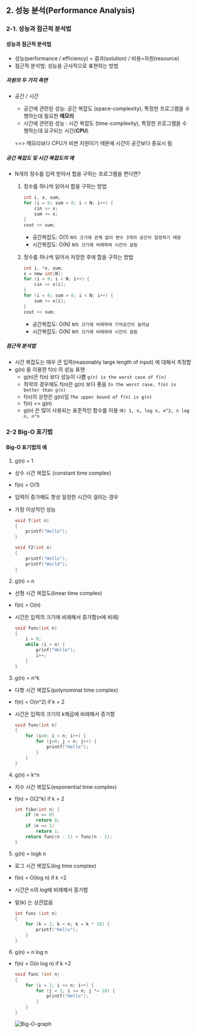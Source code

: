 ## 2. 성능 분석(Performance Analysis)

### 2-1. 성능과 점근적 분석법



#### 성능과 점근적 분석법

- 성능(performance / efficiency) = 결과(solution) / 비용=자원(resource)
- 점근적 분석법: 성능을 근사적으로 표현하는 방법



##### 자원의 두 가지 측면

- 공간 / 시간

  - 공간에 관련된 성능: 공간 복잡도 (space-complexity), 특정한 프로그램을 수행하는데 필요한 **메모리**
  - 시간에 관련된 성능 : 시간 복잡도 (time-complexity), 특정한 프로그램을 수행하는데 요구되는 시간(**CPU**)

  ==> 메모리보다 CPU가 비싼 자원이기 때문에 시간이 공간보다 중요시 됨



##### 공간 복잡도 및 시간 복잡도의 예

- N개의 정수를 입력 받아서 합을 구하는 프로그램을 짠다면?

  1. 정수를 하나씩 읽어서 합을 구하는 방법

     ```c
     int i, x, sum;
     for (i = 0; sum = 0; i < N; i++) {
         cin >> x;
         sum += x;
     }
     cout << sum;
     ```

     - 공간복잡도: O(1) `N의 크기에 관계 없이 변수 3개의 공간이 일정하기 때문`
     - 시간복잡도: O(N) `N의 크기에 비례하여 시간이 걸림`

  2. 정수를 하나씩 읽어서 저장한 후에 합을 구하는 방법

     ```c
     int i, *x, sum;
     x = new int[N];
     for (i = 0; i < N; i++) {
         cin >> x[i];
     }
     for (i = 0; sum = 0; i < N; i++) {
         sum += x[i];
     }
     cout << sum;
     ```

     - 공간복잡도: O(N) `N의 크기에 비례하여 기억공간이 늘어남`
     - 시간복잡도: O(N) `N의 크기에 비례하여 시간이 걸림`

     

##### 점근적 분석법

- 시간 복잡도는 매우 큰 입력(reasonably large length of input) 에 대해서 측정함
- g(n) 을 이용한 f(n) 의 성능 표현
  - g(n)은 f(n) 보다 성능이 나쁨 `g(n) is the worst case of f(n)`
  - 최악의 경우에도 f(n)은 g(n) 보다 좋음 `In the worst case, f(n) is better than g(n)`
  - f(n)의 상한은 g(n)임 `The upper bound of f(n) is g(n)`
  - f(n) <= g(n)
  - g(n) 은 많이 사용되는 표준적인 함수를 이용 `예) 1, n, log n, n^2, n log n, n^n`





### 2-2 Big-O 표기법

#### Big-O 표기법의 예

1) g(n) = 1

- 상수 시간 복잡도 (constant time complex)

- f(n) = O(1)

- 입력이 증가해도 항상 일정한 시간이 걸리는 경우

- 가장 이상적인 성능

  ```c++
  void f(int n)
  {
      printf("Hello");
  }
  
  void f2(int n)
  {
      printf("Hello");
      printf("World");
  }
  ```

  

2) g(n) = n

- 선형 시간 복잡도(linear time complex)

- f(n) = O(n)

- 시간은 입력의 크기에 비례해서 증가함(n에 비례)

  ```c++
  void func(int n)
  {
      i = 0;
      while (i < n) {
          prinf("Hello");
          i++;
      }
  }
  ```



3) g(n) = n^k

- 다항 시간 복잡도(polynominal time complex)

- f(n) = O(n^2) if k = 2

- 시간은 입력의 크기의 k제곱에 비례해서 증가함

  ```c++
  void func(int n)
  {
      for (i=0; i < n; i++) {
          for (j=0; j < n; j++) {
              printf("Helle");
          }
      }
  }
  ```

  

4) g(n) = k^n

- 지수 시간 복잡도(exponential time complex)

- f(n) = O(2^k) if k = 2

  ```c++
  int fibo(int n) {
      if (n == 0)
          return 0;
      if (n == 1) 
          return 1;
      return func(n - 1) + func(n - 2);
  }
  ```

  

5) g(n) = logk n

- 로그 시간 복잡도(log time complex)

- f(n) = O(log n) if k =2 

- 시간은 n의 log에 비례해서 증가함

- 밑(k) 는 상관없음

  ```C++
  int func (int n)
  {
      for (k = 1; k < n; k = k * 10) {
          printf("Hello");
      }
  }
  ```

  

6) g(n) = n log n

- f(n) = O(n log n) if k =2

  ```C++
  void func (int n) 
  {
      for (i = 1; i <= n; i++) {
          for (j = 1; i <= n; j *= 10) {
              printf("Hello");
          }
      }
  }
  ```

  ![Big-O-graph](C:\Users\ahrum\cs-study-note\data_structure\imgs\Big-O-graph.png)
